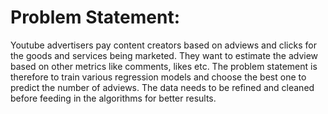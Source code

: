 # Problem Statement:
Youtube advertisers pay content creators based on adviews and clicks for the goods and services being marketed. They want to estimate the adview based on other metrics 
like comments, likes etc. The problem statement is therefore to train various regression models and choose the best one to predict the number of adviews. The data needs 
to be refined and cleaned before feeding in the algorithms for better results.
